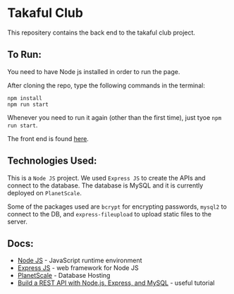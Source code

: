 # Takaful Club
This repositery contains the back end to the takaful club project.


## To Run:
You need to have Node js installed in order to run the page.

After cloning the repo, type the following commands in the terminal:
```
npm install
npm run start
```
Whenever you need to run it again (other than the first time), just tyoe `npm run start`.

The front end is found [here](https://github.com/Alaeddin03/project.web).


## Technologies Used:
This is a `Node JS` project. We used `Express JS` to create the APIs and connect to the database. The database is MySQL and it is currently deployed on `PlanetScale`.

Some of the packages used are `bcrypt` for encrypting passwords, `mysql2` to connect to the DB, and `express-fileupload` to upload static files to the server.


## Docs:
- [Node JS](https://nodejs.org/en/docs) - JavaScript runtime environment
- [Express JS](https://expressjs.com) - web framework for Node JS
- [PlanetScale](https://planetscale.com/docs) - Database Hosting
- [Build a REST API with Node.js, Express, and MySQL](https://blog.logrocket.com/build-rest-api-node-express-mysql/) - useful tutorial